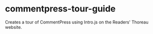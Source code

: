 # commentpress-tour-guide
Creates a tour of CommentPress using Intro.js on the Readers' Thoreau website.
